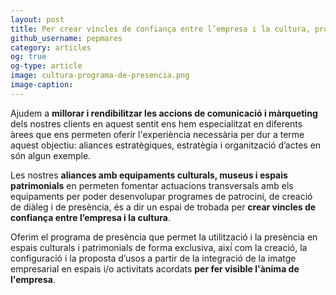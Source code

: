 ```yaml
---
layout: post
title: Per crear vincles de confiança entre l’empresa i la cultura, programa de presència
github_username: pepmares
category: articles 
og: true
og-type: article
image: cultura-programa-de-presencia.png
image-caption: 
---
```


Ajudem a **millorar i rendibilitzar les accions de comunicació i màrqueting** dels nostres clients en aquest sentit ens hem especialitzat en diferents àrees que ens permeten oferir l'experiència necessària per dur a terme aquest objectiu: aliances estratègiques, estratègia i organització d’actes en són algun exemple.

Les nostres **aliances amb equipaments culturals, museus i espais patrimonials** en permeten fomentar actuacions transversals amb els equipaments per poder desenvolupar programes de patrocini, de creació de diàleg i de presència, és a dir un espai de trobada per **crear vincles de confiança entre l’empresa i la cultura**.

Oferim el programa de presència que permet la utilització i la presència en espais culturals i patrimonials de forma exclusiva, així́ com la creació, la configuració i la proposta d’usos a partir de la integració de la imatge empresarial en espais i/o activitats acordats **per fer visible l'ànima de l'empresa**.
